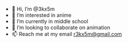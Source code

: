 - 👋 Hi, I’m @3kx5m
- 👀 I’m interested in anime
- 🌱 I’m currently in middle school
- 💞️ I’m looking to collaborate on animation
- 📫 Reach me at my email r3kx5m@gmail.com

<!---
3kx5m/3kx5m is a ✨ special ✨ repository because its `README.md` (this file) appears on your GitHub profile.
You can click the Preview link to take a look at your changes.
--->
